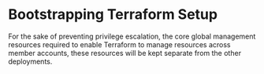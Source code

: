 # Bootstrapping Terraform Setup

For the sake of preventing privilege escalation, the core global management resources required to enable Terraform to manage resources across member accounts, these resources will be kept separate from the other deployments.



